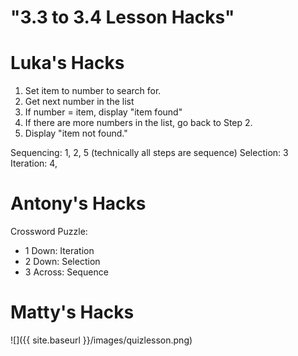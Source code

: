 # "3.3 to 3.4 Lesson Hacks"

# Luka's Hacks

1. Set item to number to search for.
2. Get next number in the list
3. If number = item, display "item found"
4. If there are more numbers in the list, go back to Step 2.
5. Display "item not found."

 
Sequencing: 1, 2, 5 (technically all steps are sequence)
Selection: 3
Iteration: 4,


# Antony's Hacks

Crossword Puzzle:
* 1 Down: Iteration
* 2 Down: Selection
* 3 Across: Sequence


# Matty's Hacks

![]({{ site.baseurl }}/images/quizlesson.png)